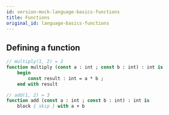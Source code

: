 ```yaml
---
id: version-mock-language-basics-functions
title: Functions
original_id: language-basics-functions
---
```


## Defining a function

<!--DOCUSAURUS_CODE_TABS-->
<!--Pascaligo-->
```Pascal
// multiply(1, 2) = 2
function multiply (const a : int ; const b : int) : int is
    begin
        const result : int = a * b ;
    end with result

// add(1, 2) = 3
function add (const a : int ; const b : int) : int is
    block { skip } with a + b
```

<!--END_DOCUSAURUS_CODE_TABS-->